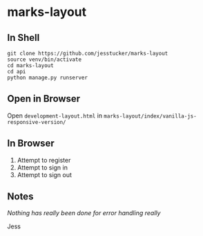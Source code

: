 # marks-layout


## In Shell
```
git clone https://github.com/jesstucker/marks-layout
source venv/bin/activate
cd marks-layout
cd api
python manage.py runserver
```

## Open in Browser
Open `development-layout.html` in `marks-layout/index/vanilla-js-responsive-version/`

## In Browser 
1. Attempt to register
2. Attempt to sign in
3. Attempt to sign out

## Notes
*Nothing has really been done for error handling really*


Jess